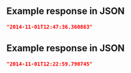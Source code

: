 ## Example response in JSON

```json
"2014-11-01T12:47:36.360863"
```

## Example response in JSON

```json
"2014-11-01T12:22:59.790745"
```

